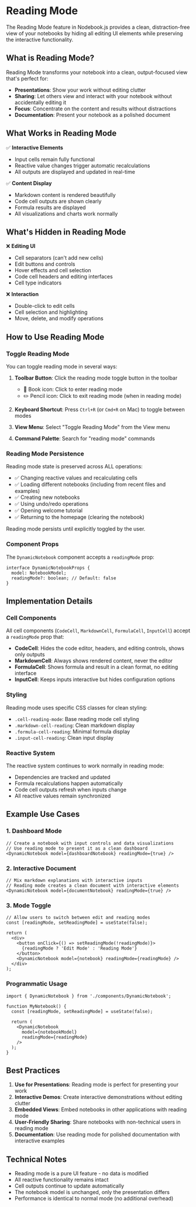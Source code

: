 # Reading Mode

The Reading Mode feature in Nodebook.js provides a clean, distraction-free view of your notebooks by hiding all editing UI elements while preserving the interactive functionality.

## What is Reading Mode?

Reading Mode transforms your notebook into a clean, output-focused view that's perfect for:
- **Presentations**: Show your work without editing clutter
- **Sharing**: Let others view and interact with your notebook without accidentally editing it
- **Focus**: Concentrate on the content and results without distractions
- **Documentation**: Present your notebook as a polished document

## What Works in Reading Mode

✅ **Interactive Elements**
- Input cells remain fully functional
- Reactive value changes trigger automatic recalculations
- All outputs are displayed and updated in real-time

✅ **Content Display**
- Markdown content is rendered beautifully
- Code cell outputs are shown clearly
- Formula results are displayed
- All visualizations and charts work normally

## What's Hidden in Reading Mode

❌ **Editing UI**
- Cell separators (can't add new cells)
- Edit buttons and controls
- Hover effects and cell selection
- Code cell headers and editing interfaces
- Cell type indicators

❌ **Interaction**
- Double-click to edit cells
- Cell selection and highlighting
- Move, delete, and modify operations

## How to Use Reading Mode

### Toggle Reading Mode

You can toggle reading mode in several ways:

1. **Toolbar Button**: Click the reading mode toggle button in the toolbar
   - 📖 Book icon: Click to enter reading mode
   - ✏️ Pencil icon: Click to exit reading mode (when in reading mode)

2. **Keyboard Shortcut**: Press `Ctrl+R` (or `Cmd+R` on Mac) to toggle between modes

3. **View Menu**: Select "Toggle Reading Mode" from the View menu

4. **Command Palette**: Search for "reading mode" commands

### Reading Mode Persistence

Reading mode state is preserved across ALL operations:
- ✅ Changing reactive values and recalculating cells
- ✅ Loading different notebooks (including from recent files and examples)
- ✅ Creating new notebooks
- ✅ Using undo/redo operations
- ✅ Opening welcome tutorial
- ✅ Returning to the homepage (clearing the notebook)

Reading mode persists until explicitly toggled by the user.

### Component Props

The `DynamicNotebook` component accepts a `readingMode` prop:

```tsx
interface DynamicNotebookProps {
  model: NotebookModel;
  readingMode?: boolean; // Default: false
}
```

## Implementation Details

### Cell Components

All cell components (`CodeCell`, `MarkdownCell`, `FormulaCell`, `InputCell`) accept a `readingMode` prop that:

- **CodeCell**: Hides the code editor, headers, and editing controls, shows only outputs
- **MarkdownCell**: Always shows rendered content, never the editor
- **FormulaCell**: Shows formula and result in a clean format, no editing interface
- **InputCell**: Keeps inputs interactive but hides configuration options

### Styling

Reading mode uses specific CSS classes for clean styling:

- `.cell-reading-mode`: Base reading mode cell styling
- `.markdown-cell-reading`: Clean markdown display
- `.formula-cell-reading`: Minimal formula display
- `.input-cell-reading`: Clean input display

### Reactive System

The reactive system continues to work normally in reading mode:
- Dependencies are tracked and updated
- Formula recalculations happen automatically
- Code cell outputs refresh when inputs change
- All reactive values remain synchronized

## Example Use Cases

### 1. Dashboard Mode
```tsx
// Create a notebook with input controls and data visualizations
// Use reading mode to present it as a clean dashboard
<DynamicNotebook model={dashboardNotebook} readingMode={true} />
```

### 2. Interactive Document
```tsx
// Mix markdown explanations with interactive inputs
// Reading mode creates a clean document with interactive elements
<DynamicNotebook model={documentNotebook} readingMode={true} />
```

### 3. Mode Toggle
```tsx
// Allow users to switch between edit and reading modes
const [readingMode, setReadingMode] = useState(false);

return (
  <div>
    <button onClick={() => setReadingMode(!readingMode)}>
      {readingMode ? 'Edit Mode' : 'Reading Mode'}
    </button>
    <DynamicNotebook model={notebook} readingMode={readingMode} />
  </div>
);
```

### Programmatic Usage

```tsx
import { DynamicNotebook } from './components/DynamicNotebook';

function MyNotebook() {
  const [readingMode, setReadingMode] = useState(false);
  
  return (
    <DynamicNotebook 
      model={notebookModel} 
      readingMode={readingMode}
    />
  );
}
```

## Best Practices

1. **Use for Presentations**: Reading mode is perfect for presenting your work
2. **Interactive Demos**: Create interactive demonstrations without editing clutter
3. **Embedded Views**: Embed notebooks in other applications with reading mode
4. **User-Friendly Sharing**: Share notebooks with non-technical users in reading mode
5. **Documentation**: Use reading mode for polished documentation with interactive examples

## Technical Notes

- Reading mode is a pure UI feature - no data is modified
- All reactive functionality remains intact
- Cell outputs continue to update automatically
- The notebook model is unchanged, only the presentation differs
- Performance is identical to normal mode (no additional overhead)
